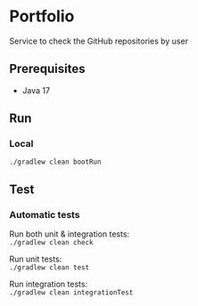 # Portfolio
Service to check the GitHub repositories by user

## Prerequisites
* Java 17

## Run

### Local
`./gradlew clean bootRun`

## Test

### Automatic tests

Run both unit & integration tests:  
`./gradlew clean check`

Run unit tests:  
`./gradlew clean test`

Run integration tests:  
`./gradlew clean integrationTest`
